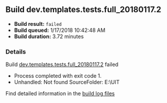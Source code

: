 ## Build dev.templates.tests.full_20180117.2
- **Build result:** `failed`
- **Build queued:** 1/17/2018 10:42:48 AM
- **Build duration:** 3.72 minutes
### Details
Build [dev.templates.tests.full_20180117.2](https://winappstudio.visualstudio.com/web/build.aspx?pcguid=a4ef43be-68ce-4195-a619-079b4d9834c2&builduri=vstfs%3a%2f%2f%2fBuild%2fBuild%2f24709) failed

+ Process completed with exit code 1.
+ Unhandled: Not found SourceFolder: E:\UIT

Find detailed information in the [build log files](https://uwpctdiags.blob.core.windows.net/buildlogs/dev.templates.tests.full_20180117.2_logs.zip)
